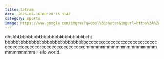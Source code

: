 ```yaml
---
title: tatram
date: 2025-07-16T08:29:15.314Z
category: sports
image: https://www.google.com/imgres?q=cool%20photos&imgurl=https%3A%2F%2Fimages.pexels.com%2Fphotos%2F2792116%2Fpexels-photo-2792116.jpeg%3Fauto%3Dcompress%26cs%3Dtinysrgb%26dpr%3D1%26w%3D500&imgrefurl=https%3A%2F%2Fwww.pexels.com%2Fsearch%2Fcool%2F&docid=9mQF6wdElQhgwM&tbnid=QK4AwQIK5OmnjM&vet=12ahUKEwismNLS-sCOAxXFSKQEHZMvKfMQM3oECA4QAA..i&w=500&h=660&hcb=2&ved=2ahUKEwismNLS-sCOAxXFSKQEHZMvKfMQM3oECA4QAA
---
```

d﻿hsbbbbbbbbbbbbbbbbbbbbbbbbbbbbchj bbbbbbbbbbbbbbbbbbbbbbbbbbbbbbbccccccccccccccccccccccccccccccccccccccccccccccccccccccccccccccmmmmmmmmmmmmmmmmmmmmmmmmmmm
H﻿ello world.